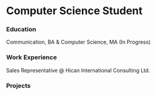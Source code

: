 # Computer Science Student

### Education
Communication, BA & Computer Science, MA (In Progress)

### Work Experience
Sales Representative @ Hican International Consulting Ltd.

### Projects 
